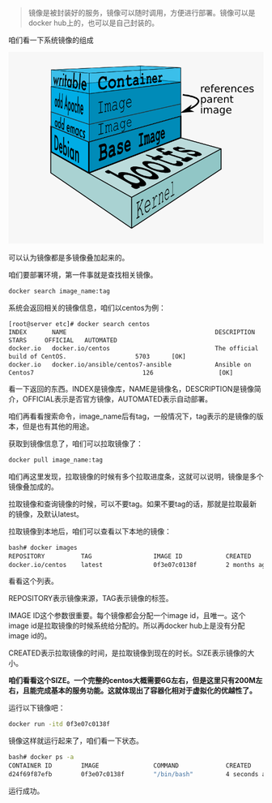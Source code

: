> 镜像是被封装好的服务，镜像可以随时调用，方便进行部署。镜像可以是docker hub上的，也可以是自己封装的。

咱们看一下系统镜像的组成

![](img/docker-filesystems-multilayer.png)

可以认为镜像都是多镜像叠加起来的。

咱们要部署环境，第一件事就是查找相关镜像。

```bash
docker search image_name:tag
```

系统会返回相关的镜像信息，咱们以centos为例：

```
[root@server etc]# docker search centos
INDEX       NAME                                         DESCRIPTION                                     STARS     OFFICIAL   AUTOMATED
docker.io   docker.io/centos                             The official build of CentOS.                   5703      [OK]
docker.io   docker.io/ansible/centos7-ansible            Ansible on Centos7                              126                  [OK]
```

看一下返回的东西。INDEX是镜像库，NAME是镜像名，DESCRIPTION是镜像简介，OFFICIAL表示是否官方镜像，AUTOMATED表示自动部署。

咱们再看看搜索命令，image_name后有tag，一般情况下，tag表示的是镜像的版本，但是也有其他的用途。

获取到镜像信息了，咱们可以拉取镜像了：

```bash
docker pull image_name:tag
```

咱们再这里发现，拉取镜像的时候有多个拉取进度条，这就可以说明，镜像是多个镜像叠加成的。

拉取镜像和查询镜像的时候，可以不要tag。如果不要tag的话，那就是拉取最新的镜像，及默认latest。

拉取镜像到本地后，咱们可以查看以下本地的镜像：

```bash
bash# docker images
REPOSITORY          TAG                 IMAGE ID            CREATED             SIZE
docker.io/centos    latest              0f3e07c0138f        2 months ago        220 MB
```

看看这个列表。

REPOSITORY表示镜像来源，TAG表示镜像的标签。

IMAGE ID这个参数很重要。每个镜像都会分配一个image id，且唯一。这个image id是拉取镜像的时候系统给分配的。所以再docker hub上是没有分配image id的。

CREATED表示拉取镜像的时间，是拉取镜像到现在的时长。SIZE表示镜像的大小。

**咱们看看这个SIZE。一个完整的centos大概需要6G左右，但是这里只有200M左右，且能完成基本的服务功能。这就体现出了容器化相对于虚拟化的优越性了。**

运行以下镜像吧：

```bash
docker run -itd 0f3e07c0138f
```

镜像这样就运行起来了，咱们看一下状态。

```bash
bash# docker ps -a
CONTAINER ID        IMAGE               COMMAND             CREATED             STATUS              PORTS               NAMES
d24f69f87efb        0f3e07c0138f        "/bin/bash"         4 seconds ago       Up 2 seconds  
```

运行成功。
